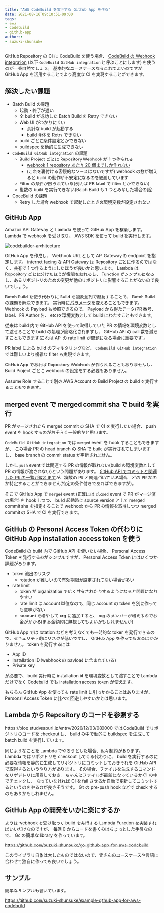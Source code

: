 ```yaml
---
title: "AWS CodeBuild を実行する Github App を作る"
date: 2021-08-16T09:10:51+09:00
tags:
- aws
- codebuild
- github-app
authors:
- suzuki-shunsuke
---
```


GitHub Repository の CI に CodeBuild を使う場合、 [CodeBuild の Webhook integration](https://docs.aws.amazon.com/codebuild/latest/userguide/github-webhook.html) (以下 `CodeBuild GitHub integration` と呼ぶことにします) を使うのが一番自然でしょう。
基本的なユースケースならこれでよいのですが、 GitHub App を活用することでより高度な CI を実現することができます。

## 解決したい課題

* Batch Build の課題
  * 起動・終了が遅い
  * 全 build が成功した Batch Build を Retry できない
  * Web UI がわかりにくい
    * 余計な build が起動する
    * build 単体を Retry できない
  * build ごとに条件設定とかできない
  * buildspec を動的に生成できない
* `CodeBuild GitHub integration` の課題
  * Build Project ごとに Repository Webhook が 1 つ作られる
    * [webhook 1 repository あたり 20 個までしか作れない](https://docs.github.com/en/developers/webhooks-and-events/webhooks/about-webhooks)
    * (これを裏付ける客観的なソースはないですが) webhook の数が増えると build の動作が不安定になるのを観測しています
  * Filter の条件が限られている(例えば PR label で filter とかできない)
  * 複数の build を実行できない(Batch Build も 1 つとみなした場合の話)
* CodeBuild の課題
  * Retry した場合 webhook で起動したときの環境変数が設定されない

## GitHub App

Amazon API Gateway と Lambda を使って GitHub App を構築します。
Lambda で webhook を受け取り、 AWS SDK を使って build を実行します。

![codebuilder-architecture](https://user-images.githubusercontent.com/13323303/129534257-391da6ac-9690-46df-b6df-53605d3c0c6a.png)

GitHub App を作成し、 Webhook URL として API Gateway の endpoint を指定します。
internet facing な API Gateway は Repository ごとに作るのではなく、共有で 1 つ作るようにしたほうが良いかと思います。
Lambda は Repository ごとに分けたほうが権限を絞れるし、 Function がシンプルになるし、あるリポジトリのための変更が他のリポジトリに影響することがないので良いでしょう。

Batch Build を使う代わりに Build を複数並列で起動することで、 Batch Build の課題を解決できます。
実行時に[パラメータ](https://docs.aws.amazon.com/sdk-for-go/api/service/codebuild/#CodeBuild.StartBuildWithContext)を変えることもできます。
Webhook の Payload も参照できるので、 Payload から得たデータ(PR 番号、 label、PR Author 名、 etc)を環境変数として build にわたすこともできます。

従来は build 内で GitHub API を使って取得していた PR の情報を環境変数として渡せることで
build の処理が簡略化されますし、 GitHub API の call 数を減らすこともできます(これは API の rate limit が問題になる場合に重要です)。

PR label による build のフィルタリングなど、 `CodeBuild GitHub integration` では難しいより複雑な filter も実現できます。

GitHub App であれば Repository Webhook が作られることもありませんし、 Build Project ごとに webhook の設定をする必要もありません。

Assume Role することで別の AWS Account の Build Project の build を実行することもできます。

## merged event で merged commit sha で build を実行

PR がマージされたら merged commit の SHA で CI を実行したい場合、 push event を hook するのがおそらく一般的かと思います。

`CodeBuild GitHub integration` では `merged` event を hook することもできますが、
この場合 PR の head branch の SHA で build が実行されてしまいますし、 base branch の commit status が更新されません。

しかし `push` event では関連する PR の情報が取れない(build の環境変数として PR の情報が渡されない)という問題があります。
[GitHub API でコミットと関連した PR の一覧が取れます](https://docs.github.com/en/rest/reference/repos#list-pull-requests-associated-with-a-commit)が、複数の PR と関連づいている場合、どの PR なのか特定することができません(特定の条件付きであればできますが)。

そこで GitHub App で `merged` event (正確には `closed` event で PR がマージ済の場合) を hook しつつ、
build 起動時に source version として merged commit sha を指定することで
webhook から PR の情報を取得しつつ merged commit の SHA で CI を実行できます。

## GitHub の Personal Access Token の代わりに GitHub App installation access token を使う

CodeBuild の build 内で GitHub API を使いたい場合、 Personal Access Token を発行するのがシンプルですが、 Personal Access Token にはいくつか課題があります。

* token 流出のリスク
  * rotation が難しいので有効期限が設定されてない場合が多い
* rate limit
  * token が organization で広く共有されたりするようになると問題になりやすい
  * rate limit は account 単位なので、同じ account の token を別に作っても意味がない
  * account を増やして org に追加すると、 org のメンバーが増えるのでお金がかかる(まぁ金額的に無視してもよいかもしれませんが)

GitHub App では rotation などを考えなくても一時的な token を発行できるので、セキュリティ的にリスクが低いですし、
GitHub App を作ってもお金はかかりません。
token を発行するには

* App ID
* Installation ID (webhook の payload に含まれている)
* Private key

が必要で、 build 実行時に installation id を環境変数として渡すことで Lambda だけでなく Codebuild でも installation access token が使えます。

もちろん GitHub App を使っても rate limit に引っかかることはありますが、 Personal Access Token に比べて回避しやすいかとは思います。

## Lambda から Repository のコードを参照する

https://blog.studysapuri.jp/entry/2020/12/03/080000 では CodeBuild でリポジトリのコードを checkout し、
build の中で動的に buildspec を生成して batch build を実行しています。

同じようなことを Lambda でやろうとした場合、色々制約があります。
Lambda ではリポジトリを checkout してくる代わりに、 build を実行するのに必要な情報を静的に生成してリポジトリにコミットしておきそれを GitHub API で取得するというやり方があります。
その場合、ファイルを生成するコマンドをリポジトリに用意しておき、 ちゃんとファイルが最新になっているか CI の中でチェックし、
なっていなければ CI を fail させるか自動で更新してコミットするというのをやるのが良さそうです。
Git の pre-push hook などで check するのもありかもしれません。

## GitHub App の開発をいかに楽にするか

ようは webhook を受け取って build を実行する Lambda Function を実装すればいいだけなのですが、
毎回 0 からコードを書くのはちょっとした手間なので、 Go の簡単な library を作っています。

https://github.com/suzuki-shunsuke/go-github-app-for-aws-codebuild

このライブラリ自体は大したものではないので、皆さんのユースケースや言語に合わせて独自に作っても良いでしょう。

## サンプル

簡単なサンプルも書いています。

https://github.com/suzuki-shunsuke/example-github-app-for-aws-codebuild
